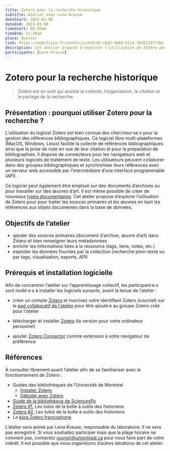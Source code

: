 ```yaml
---
title: Zotero pour la recherche historique
subtitle: Atelier avec Lena Krause
dateStart: 2022-03-08
dateEnd: 2022-03-08
timeStart: 09:30am
timeEnd: 11:30am
place: Ouvroir
link: https://mobilizon.fr/events/ccdc6cdd-c643-4d5d-b11a-f035124773b2
description: Cet atelier propose d’explorer l’utilisation de Zotero pour pour traiter les sources primaires et les œuvres en liant les références aux objets documentés dans la base de données.
participants: [Lena Krause]
---
```


# Zotero pour la recherche historique

> Zotero est un outil qui assiste la collecte, l’organisation, la citation et le partage de la recherche.

## Présentation : pourquoi utiliser Zotero pour la recherche ?

L’utilisation du logiciel Zotero est bien connue des chercheur·se·s pour la gestion des références bibliographiques. Ce logiciel libre multi-plateformes (MacOS, Windows, Linux) facilite la collecte de références bibliographiques ainsi que la prise de note en vue de leur citation et pour la préparation de bibliographies. Il dispose de connecteurs pour les navigateurs web et plusieurs logiciels de traitement de texte. Les utilisateurs peuvent collaborer dans des groupes bibliographiques et synchroniser leurs références avec un serveur web accessible par l’intermédiaire d’une interface programmable (API).

Ce logiciel peut également être employé sur des documents d’archives ou pour travailler sur des œuvres d’art. Il est même possible de créer de nouveaux [types documentaires](https://www.zotero.org/support/kb/item_types_and_fields). Cet atelier propose d’explorer l’utilisation de Zotero pour pour traiter les sources primaires et les œuvres en liant les références aux objets documentés dans la base de données.

## Objectifs de l’atelier

- ajouter des sources primaires (document d’archive, œuvre d’art) dans Zotero et bien renseigner leurs métadonnées
- enrichir les informations liées à la ressource (tags, liens, notes, etc.)
- exploiter les données fournies par la collection (recherche plein-texte ou par tags, visualisation, exports, API)

## Prérequis et installation logicielle

Afin de concentrer l’atelier sur l’apprentissage collectif, les participant·e·s sont invité·e·s à installer les logiciels suivants, avant la tenue de l’atelier :

- créer un compte [Zotero](https://zotero.org/) et inscrivez votre identifiant Zotero (courriel) sur le [pad collaboratif de l'atelier](https://mensuel.framapad.org/p/zotero-udem-9sxz?lang=fr) pour être ajouté·e au groupe Zotero créé pour l'atelier
- télécharger et installer [Zotero](https://www.zotero.org/download/) (la version pour votre ordinateur personnel)

- ajouter [Zotero Connector](https://www.zotero.org/download/connectors) comme extension à votre navigateur de préférence

## Références

À consulter librement avant l’atelier afin de se familiariser avec le fonctionnement de Zotero :

- Guides des bibliothèques de l’Université de Montréal
  - [Installer Zotero](https://bib.umontreal.ca/citer/logiciels-bibliographiques/zotero/installer)
  - [Débuter avec Zotero](https://bib.umontreal.ca/citer/logiciels-bibliographiques/zotero/debuter)
- [Guide de la bibliothèque de SciencesPo](https://sciencespo.libguides.com/zotero#_ga=2.229445724.1370248048.1646153802-1321365872.1646153801)
- [Zotero #1](https://www.youtube.com/playlist?list=PLbV0V9rMS72zNDl3nciaBuvpiGBxirWBr), Les tutos de la boîte à outils des historiens
- [Zotero #2](https://youtube.com/playlist?list=PLbV0V9rMS72wsDnxNoroobDGy4CjRU3wf), Les tutos de la boîte à outils des historiens
- Le [blog Zotero francophone](https://zotero.hypotheses.org/)

L’atelier sera animé par Lena Krause, responsable du laboratoire. Il ne sera pas enregistré. Si vous souhaitez participer mais que la plage horaire ne convient pas, contactez ouvroir@umontreal.ca pour nous faire part de votre intérêt. Il est possible que nous organisions d’autres itérations de cet atelier.
